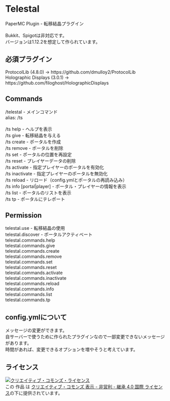 # Telestal
PaperMC Plugin - 転移結晶プラグイン<br>
<br>
Bukkit、Spigotは非対応です。<br>
バージョンは1.12.2を想定して作られています。

<h2>必須プラグイン</h2>
ProtocolLib (4.8.0) -> https://github.com/dmulloy2/ProtocolLib<br>
Holographic Displays (3.0.1) -> https://github.com/filoghost/HolographicDisplays

<h2>Commands</h2>
/telestal - メインコマンド<br>
  alias: /ts<br>
<br>
/ts help <page> - ヘルプを表示<br>
/ts give <portal> <amount> <player> - 転移結晶を与える<br>
/ts create <name> - ポータルを作成<br>
/ts remove <portal> - ポータルを削除<br>
/ts set <portal> - ポータルの位置を再設定<br>
/ts reset <player> - プレイヤーデータの削除<br>
/ts activate <portal> <player> - 指定プレイヤーのポータルを有効化<br>
/ts inactivate <portal> <player> - 指定プレイヤーのポータルを無効化<br>
/ts reload - リロード（config.ymlとポータルの再読み込み）<br>
/ts info [portal|player] <portal|player> - ポータル・プレイヤーの情報を表示<br>
/ts list <page> - ポータルのリストを表示<br>
/ts tp <portal> <player> - ポータルにテレポート<br>

<h2>Permission</h2>
telestal.use - 転移結晶の使用<br>
telestal.discover - ポータルアクティベート<br>
telestal.commands.help<br>
telestal.commands.give<br>
telestal.commands.create<br>
telestal.commands.remove<br>
telestal.commands.set<br>
telestal.commands.reset<br>
telestal.commands.activate<br>
telestal.commands.inactivate<br>
telestal.commands.reload<br>
telestal.commands.info<br>
telestal.commands.list<br>
telestal.commands.tp<br>
  
<h2>config.ymlについて</h2>
メッセージの変更ができます。<br>
自サーバーで使うために作られたプラグインなので一部変更できないメッセージがあります。<br>
時間があれば、変更できるオプションを増やそうと考えています。<br>
  
<h2>ライセンス</h2>
<a rel="license" href="http://creativecommons.org/licenses/by-nc-sa/4.0/"><img alt="クリエイティブ・コモンズ・ライセンス" style="border-width:0" src="https://i.creativecommons.org/l/by-nc-sa/4.0/88x31.png" /></a><br />この 作品 は <a rel="license" href="http://creativecommons.org/licenses/by-nc-sa/4.0/">クリエイティブ・コモンズ 表示 - 非営利 - 継承 4.0 国際 ライセンス</a>の下に提供されています。
